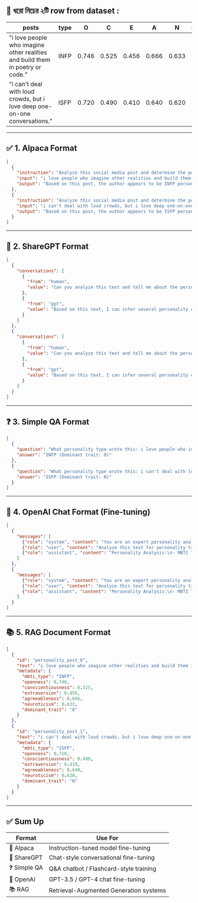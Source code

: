 ## 📝 ধরো নিচের ২টি row  from dataset :

| posts                                                                         | type | O     | C     | E     | A     | N     | Dominant\_Trait |
| ----------------------------------------------------------------------------- | ---- | ----- | ----- | ----- | ----- | ----- | --------------- |
| "i love people who imagine other realities and build them in poetry or code." | INFP | 0.746 | 0.525 | 0.456 | 0.666 | 0.633 | O               |
| "i can't deal with loud crowds, but i love deep one-on-one conversations."    | ISFP | 0.720 | 0.490 | 0.410 | 0.640 | 0.620 | N               |

---

## ✅ 1. **Alpaca Format**

```json
[
  {
    "instruction": "Analyze this social media post and determine the personality type and traits of the author.",
    "input": "i love people who imagine other realities and build them in poetry or code.",
    "output": "Based on this post, the author appears to be INFP personality type. Their Big Five personality scores are: Openness: 0.746, Conscientiousness: 0.525, Extraversion: 0.456, Agreeableness: 0.666, Neuroticism: 0.633. The dominant trait is O."
  },
  {
    "instruction": "Analyze this social media post and determine the personality type and traits of the author.",
    "input": "i can't deal with loud crowds, but i love deep one-on-one conversations.",
    "output": "Based on this post, the author appears to be ISFP personality type. Their Big Five personality scores are: Openness: 0.720, Conscientiousness: 0.490, Extraversion: 0.410, Agreeableness: 0.640, Neuroticism: 0.620. The dominant trait is N."
  }
]
```

---

## 💬 2. **ShareGPT Format**

```json
[
  {
    "conversations": [
      {
        "from": "human",
        "value": "Can you analyze this text and tell me about the personality of the person who wrote it?\n\ni love people who imagine other realities and build them in poetry or code."
      },
      {
        "from": "gpt",
        "value": "Based on this text, I can infer several personality characteristics:\n\n**MBTI Type:** INFP\n\n**Big Five Personality Scores:**\n- Openness: 0.746\n- Conscientiousness: 0.525\n- Extraversion: 0.456\n- Agreeableness: 0.666\n- Neuroticism: 0.633\n\n**Dominant Trait:** Openness"
      }
    ]
  },
  {
    "conversations": [
      {
        "from": "human",
        "value": "Can you analyze this text and tell me about the personality of the person who wrote it?\n\ni can't deal with loud crowds, but i love deep one-on-one conversations."
      },
      {
        "from": "gpt",
        "value": "Based on this text, I can infer several personality characteristics:\n\n**MBTI Type:** ISFP\n\n**Big Five Personality Scores:**\n- Openness: 0.720\n- Conscientiousness: 0.490\n- Extraversion: 0.410\n- Agreeableness: 0.640\n- Neuroticism: 0.620\n\n**Dominant Trait:** Neuroticism"
      }
    ]
  }
]
```

---

## ❓ 3. **Simple QA Format**

```json
[
  {
    "question": "What personality type wrote this: i love people who imagine other realities and build them in poetry or code.",
    "answer": "INFP (Dominant trait: O)"
  },
  {
    "question": "What personality type wrote this: i can't deal with loud crowds, but i love deep one-on-one conversations.",
    "answer": "ISFP (Dominant trait: N)"
  }
]
```

---

## 🤖 4. **OpenAI Chat Format (Fine-tuning)**

```json
[
  {
    "messages": [
      {"role": "system", "content": "You are an expert personality analyst. Analyze text and provide personality insights."},
      {"role": "user", "content": "Analyze this text for personality traits: i love people who imagine other realities and build them in poetry or code."},
      {"role": "assistant", "content": "Personality Analysis:\n- MBTI Type: INFP\n- Big Five Scores: O=0.746, C=0.525, E=0.456, A=0.666, N=0.633\n- Dominant Trait: O"}
    ]
  },
  {
    "messages": [
      {"role": "system", "content": "You are an expert personality analyst. Analyze text and provide personality insights."},
      {"role": "user", "content": "Analyze this text for personality traits: i can't deal with loud crowds, but i love deep one-on-one conversations."},
      {"role": "assistant", "content": "Personality Analysis:\n- MBTI Type: ISFP\n- Big Five Scores: O=0.720, C=0.490, E=0.410, A=0.640, N=0.620\n- Dominant Trait: N"}
    ]
  }
]
```

---

## 📚 5. **RAG Document Format**

```json
[
  {
    "id": "personality_post_0",
    "text": "i love people who imagine other realities and build them in poetry or code.",
    "metadata": {
      "mbti_type": "INFP",
      "openness": 0.746,
      "conscientiousness": 0.525,
      "extraversion": 0.456,
      "agreeableness": 0.666,
      "neuroticism": 0.633,
      "dominant_trait": "O"
    }
  },
  {
    "id": "personality_post_1",
    "text": "i can't deal with loud crowds, but i love deep one-on-one conversations.",
    "metadata": {
      "mbti_type": "ISFP",
      "openness": 0.720,
      "conscientiousness": 0.490,
      "extraversion": 0.410,
      "agreeableness": 0.640,
      "neuroticism": 0.620,
      "dominant_trait": "N"
    }
  }
]
```

---

## ✅ Sum Up

| Format      | Use For                                 |
| ----------- | --------------------------------------- |
| 🦙 Alpaca   | Instruction-tuned model fine-tuning     |
| 🤖 ShareGPT | Chat-style conversational fine-tuning   |
| ❓ Simple QA | Q\&A chatbot / Flashcard-style training |
| 🧠 OpenAI   | GPT-3.5 / GPT-4 chat fine-tuning        |
| 📚 RAG      | Retrieval-Augmented Generation systems  |

